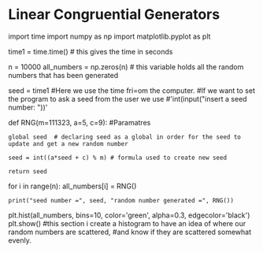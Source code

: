 # Linear Congruential Generators

import time
import numpy as np
import matplotlib.pyplot as plt

time1 = time.time() # this gives the time in seconds

n = 10000
all_numbers = np.zeros(n) # this variable holds all the random numbers that has been generated 

seed = time1 #Here we use the time fri=om the computer. 
             #If we want to set the program to ask a seed from the user we use 
             #'int(input("insert a seed number: "))'

def RNG(m=111323, a=5, c=9): #Paramatres 
    
    global seed  # declaring seed as a global in order for the seed to update and get a new random number
    
    seed = int((a*seed + c) % m) # formula used to create new seed
    
    return seed

for i in range(n): 
        all_numbers[i] = RNG()
    
    print("seed number =", seed, "random number generated =", RNG())

plt.hist(all_numbers, bins=10, color='green', alpha=0.3, edgecolor='black')
plt.show() #this section i create a histogram to have an idea of where our random numbers are scattered, 
           #and know if they are scattered somewhat evenly.      

        

